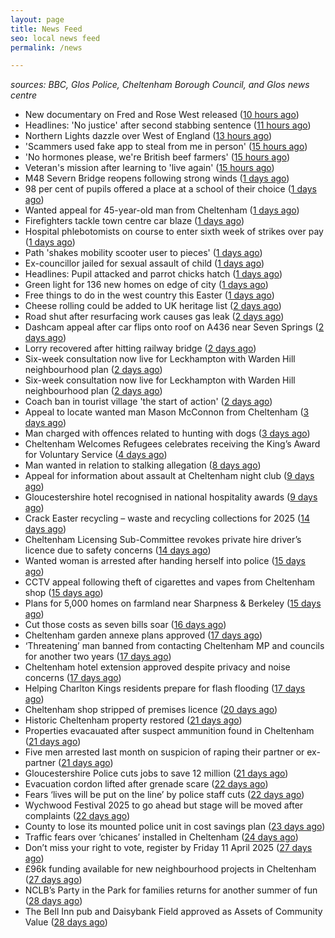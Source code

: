 ```yaml
---
layout: page
title: News Feed
seo: local news feed
permalink: /news

---
```


_sources: BBC, Glos Police, Cheltenham Borough Council, and Glos news centre_

<!-- news_marker starts -->
- New documentary on Fred and Rose West released ([10 hours ago](https://www.bbc.com/news/articles/c78j443v77vo))
- Headlines: 'No justice' after second stabbing sentence ([11 hours ago](https://www.bbc.com/news/articles/c8epx324pdwo))
- Northern Lights dazzle over West of England ([13 hours ago](https://www.bbc.com/news/articles/cpvrlw8xjdmo))
- 'Scammers used fake app to steal from me in person' ([15 hours ago](https://www.bbc.com/news/articles/cn05d58jwvdo))
- 'No hormones please, we're British beef farmers' ([15 hours ago](https://www.bbc.com/news/articles/cp31qqlq29vo))
- Veteran's mission after learning to 'live again' ([15 hours ago](https://www.bbc.com/news/articles/cn5xxn54zz6o))
- M48 Severn Bridge reopens following strong winds ([1 days ago](https://www.bbc.com/news/articles/cq675yzqrveo))
- 98 per cent of pupils offered a place at a school of their choice ([1 days ago](https://gloucesternewscentre.co.uk/98-per-cent-of-pupils-offered-a-place-at-a-school-of-their-choice/))
- Wanted appeal for 45-year-old man from Cheltenham ([1 days ago](https://gloucesternewscentre.co.uk/wanted-appeal-for-45-year-old-man-from-cheltenham/))
- Firefighters tackle town centre car blaze ([1 days ago](https://www.bbc.com/news/articles/cdjlzz2rj3xo))
- Hospital phlebotomists on course to enter sixth week of strikes over pay ([1 days ago](https://gloucesternewscentre.co.uk/hospital-phlebotomists-on-course-to-enter-sixth-week-of-strikes-over-pay/))
- Path 'shakes mobility scooter user to pieces' ([1 days ago](https://www.bbc.com/news/articles/cy70yxyy3ggo))
- Ex-councillor jailed for sexual assault of child ([1 days ago](https://www.bbc.com/news/articles/cql6z67xl5qo))
- Headlines: Pupil attacked and parrot chicks hatch ([1 days ago](https://www.bbc.com/news/articles/cd6j3j9qzy4o))
- Green light for 136 new homes on edge of city ([1 days ago](https://www.bbc.com/news/articles/c5y6lv77rw3o))
- Free things to do in the west country this Easter ([1 days ago](https://www.bbc.com/news/articles/c74nnn2w2vvo))
- Cheese rolling could be added to UK heritage list ([2 days ago](https://www.bbc.com/news/articles/czrv6z6z1k7o))
- Road shut after resurfacing work causes gas leak ([2 days ago](https://www.bbc.com/news/articles/cgkgr6z4474o))
- Dashcam appeal after car flips onto roof on A436 near Seven Springs ([2 days ago](https://gloucesternewscentre.co.uk/dashcam-appeal-after-car-flips-onto-roof-on-a436-near-seven-springs/))
- Lorry recovered after hitting railway bridge ([2 days ago](https://www.bbc.com/news/articles/cn9124x7p0do))
- Six-week consultation now live for Leckhampton with Warden Hill neighbourhood plan ([2 days ago](https://gloucesternewscentre.co.uk/six-week-consultation-now-live-for-leckhampton-with-warden-hill-neighbourhood-plan-2/))
- Six-week consultation now live for Leckhampton with Warden Hill neighbourhood plan ([2 days ago](https://www.cheltenham.gov.uk/news/article/3003/six-week_consultation_now_live_for_leckhampton_with_warden_hill_neighbourhood_plan))
- Coach ban in tourist village 'the start of action' ([2 days ago](https://www.bbc.com/news/articles/c5ylpr9vz83o))
- Appeal to locate wanted man Mason McConnon from Cheltenham ([3 days ago](https://gloucesternewscentre.co.uk/appeal-to-locate-wanted-man-mason-mcconnon-from-cheltenham/))
- Man charged with offences related to hunting with dogs ([3 days ago](https://gloucesternewscentre.co.uk/man-charged-with-offences-related-to-hunting-with-dogs/))
- Cheltenham Welcomes Refugees celebrates receiving the King’s Award for Voluntary Service ([4 days ago](https://gloucesternewscentre.co.uk/cheltenham-welcomes-refugees-celebrates-receiving-the-kings-award-for-voluntary-service/))
- Man wanted in relation to stalking allegation ([8 days ago](https://gloucesternewscentre.co.uk/man-wanted-in-relation-to-stalking-allegation/))
- Appeal for information about assault at Cheltenham night club ([9 days ago](https://gloucesternewscentre.co.uk/appeal-for-information-about-assault-at-cheltenham-night-club/))
- Gloucestershire hotel recognised in national hospitality awards ([9 days ago](https://gloucesternewscentre.co.uk/gloucestershire-hotel-recognised-in-national-hospitality-awards/))
- Crack Easter recycling – waste and recycling collections for 2025 ([14 days ago](https://www.cheltenham.gov.uk/news/article/3002/crack_easter_recycling_%E2%80%93_waste_and_recycling_collections_for_2025))
- Cheltenham Licensing Sub-Committee revokes private hire driver’s licence due to safety concerns ([14 days ago](https://www.cheltenham.gov.uk/news/article/3001/cheltenham_licensing_sub-committee_revokes_private_hire_drivers_licence_due_to_safety_concerns))
- Wanted woman is arrested after handing herself into police ([15 days ago](https://gloucesternewscentre.co.uk/wanted-woman-is-arrested-after-handing-herself-into-police/))
- CCTV appeal following theft of cigarettes and vapes from Cheltenham shop ([15 days ago](https://gloucesternewscentre.co.uk/cctv-appeal-following-theft-of-cigarettes-and-vapes-from-cheltenham-shop/))
- Plans for 5,000 homes on farmland near Sharpness & Berkeley ([15 days ago](https://www.bbc.co.uk/sounds/play/p0l1v3k3))
- Cut those costs as seven bills soar ([16 days ago](https://www.bbc.co.uk/sounds/play/p0l1mstk))
- Cheltenham garden annexe plans approved ([17 days ago](https://gloucesternewscentre.co.uk/cheltenham-garden-annexe-plans-approved/))
- ‘Threatening’ man banned from contacting Cheltenham MP and councils for another two years ([17 days ago](https://gloucesternewscentre.co.uk/threatening-man-banned-from-contacting-cheltenham-mp-and-councils-for-another-two-years/))
- Cheltenham hotel extension approved despite privacy and noise concerns ([17 days ago](https://gloucesternewscentre.co.uk/cheltenham-hotel-extension-approved-despite-privacy-and-noise-concerns/))
- Helping Charlton Kings residents prepare for flash flooding ([17 days ago](https://www.cheltenham.gov.uk/news/article/3000/helping_charlton_kings_residents_prepare_for_flash_flooding))
- Cheltenham shop stripped of premises licence ([20 days ago](https://gloucesternewscentre.co.uk/cheltenham-shop-stripped-of-premises-licence/))
- Historic Cheltenham property restored ([21 days ago](https://gloucesternewscentre.co.uk/historic-cheltenham-property-restored/))
- Properties evacauated after suspect ammunition found in Cheltenham ([21 days ago](https://gloucesternewscentre.co.uk/propeties-evacauated-after-suspect-ammuintion-found-in-cheltenham/))
- Five men arrested last month on suspicion of raping their partner or ex-partner ([21 days ago](https://gloucesternewscentre.co.uk/five-men-arrested-last-month-on-suspicion-of-raping-their-partner-or-ex-partner/))
- Gloucestershire Police cuts jobs to save 12 million ([21 days ago](https://www.bbc.co.uk/sounds/play/p0l0mzhx))
- Evacuation cordon lifted after grenade scare ([22 days ago](https://gloucesternewscentre.co.uk/evacuation-cordon-lifted-after-grenade-scare/))
- Fears ‘lives will be put on the line’ by police staff cuts ([22 days ago](https://gloucesternewscentre.co.uk/fears-lives-will-be-put-on-the-line-by-police-staff-cuts/))
- Wychwood Festival 2025 to go ahead but stage will be moved after complaints ([22 days ago](https://gloucesternewscentre.co.uk/wychwood-festival-2025-to-go-ahead-but-stage-will-be-moved-after-complaints/))
- County to lose its mounted police unit in cost savings plan ([23 days ago](https://gloucesternewscentre.co.uk/county-to-lose-its-mounted-police-unit-in-cost-savings-plan/))
- Traffic fears over ‘chicanes’ installed in Cheltenham ([24 days ago](https://gloucesternewscentre.co.uk/traffic-fears-over-chicanes-installed-in-cheltenham/))
- Don’t miss your right to vote, register by Friday 11 April 2025 ([27 days ago](https://www.cheltenham.gov.uk/news/article/2999/dont_miss_your_right_to_vote_register_by_friday_11_april_2025))
- £96k funding available for new neighbourhood projects in Cheltenham ([27 days ago](https://www.cheltenham.gov.uk/news/article/2998/96k_funding_available_for_new_neighbourhood_projects_in_cheltenham))
- NCLB’s Party in the Park for families returns for another summer of fun ([28 days ago](https://www.cheltenham.gov.uk/news/article/2997/nclbs_party_in_the_park_for_families_returns_for_another_summer_of_fun))
- The Bell Inn pub and Daisybank Field approved as Assets of Community Value ([28 days ago](https://www.cheltenham.gov.uk/news/article/2996/the_bell_inn_pub_and_daisybank_field_approved_as_assets_of_community_value))

<!-- news_marker ends -->
